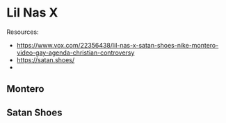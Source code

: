 # Lil Nas X

Resources:
* https://www.vox.com/22356438/lil-nas-x-satan-shoes-nike-montero-video-gay-agenda-christian-controversy
* https://satan.shoes/
* 

## Montero

## Satan Shoes
